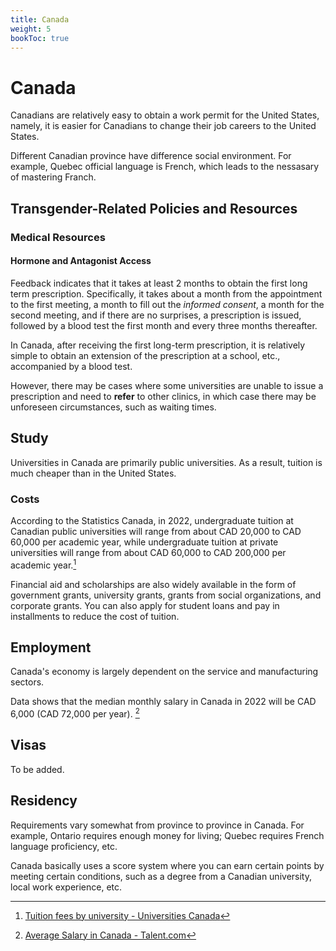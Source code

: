 ```yaml
---
title: Canada
weight: 5
bookToc: true
---
```


# Canada

Canadians are relatively easy to obtain a work permit for the United States, namely, it is easier for Canadians to change their job careers to the United States.

Different Canadian province have difference social environment. For example, Quebec official language is French, which leads to the nessasary of mastering Franch.

## Transgender-Related Policies and Resources

### Medical Resources

#### Hormone and Antagonist Access

Feedback indicates that it takes at least 2 months to obtain the first long term prescription. Specifically, it takes about a month from the appointment to the first meeting, a month to fill out the *informed consent*, a month for the second meeting, and if there are no surprises, a prescription is issued, followed by a blood test the first month and every three months thereafter.

In Canada, after receiving the first long-term prescription, it is relatively simple to obtain an extension of the prescription at a school, etc., accompanied by a blood test.

However, there may be cases where some universities are unable to issue a prescription and need to **refer** to other clinics, in which case there may be unforeseen circumstances, such as waiting times.

## Study

Universities in Canada are primarily public universities. As a result, tuition is much cheaper than in the United States.

### Costs

According to the Statistics Canada, in 2022, undergraduate tuition at Canadian public universities will range from about CAD 20,000 to CAD 60,000 per academic year, while undergraduate tuition at private universities will range from about CAD 60,000 to CAD 200,000 per academic year.[^1]

Financial aid and scholarships are also widely available in the form of government grants, university grants, grants from social organizations, and corporate grants. You can also apply for student loans and pay in installments to reduce the cost of tuition.

## Employment

Canada's economy is largely dependent on the service and manufacturing sectors.

Data shows that the median monthly salary in Canada in 2022 will be CAD 6,000 (CAD 72,000 per year). [^2]

## Visas

To be added.

## Residency

Requirements vary somewhat from province to province in Canada. For example, Ontario requires enough money for living; Quebec requires French language proficiency, etc.

Canada basically uses a score system where you can earn certain points by meeting certain conditions, such as a degree from a Canadian university, local work experience, etc.


[^1]: [Tuition fees by university - Universities Canada](https://www.univcan.ca/universities/facts-and-stats/tuition-fees-by-university/)
[^2]: [Average Salary in Canada - Talent.com](https://ca.talent.com/salary?job=average)
